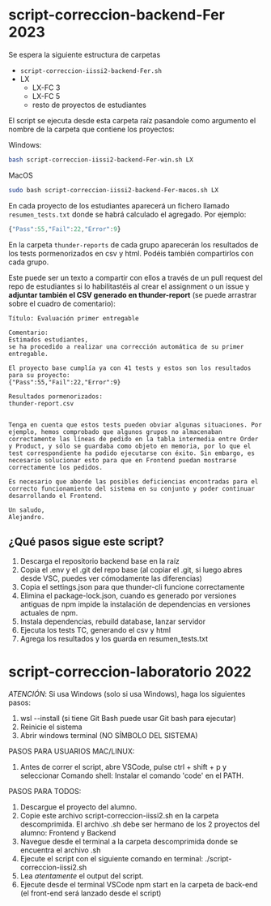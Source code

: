 # script-correccion-backend-Fer 2023

Se espera la siguiente estructura de carpetas

- `script-correccion-iissi2-backend-Fer.sh`
- LX
  - LX-FC 3
  - LX-FC 5
  - resto de proyectos de estudiantes

El script se ejecuta desde esta carpeta raíz pasandole como argumento el nombre de la carpeta que contiene los proyectos:

Windows:

```Bash
bash script-correccion-iissi2-backend-Fer-win.sh LX
```

MacOS

```Bash
sudo bash script-correccion-iissi2-backend-Fer-macos.sh LX
```

En cada proyecto de los estudiantes aparecerá un fichero llamado `resumen_tests.txt` donde se habrá calculado el agregado. Por ejemplo:

```Javascript
{"Pass":55,"Fail":22,"Error":9}
```

En la carpeta `thunder-reports` de cada grupo aparecerán los resultados de los tests pormenorizados en csv y html. Podéis también compartirlos con cada grupo.

Este puede ser un texto a compartir con ellos a través de un pull request del repo de estudiantes si lo habilitastéis al crear el assignment o un issue y **adjuntar también el CSV generado en thunder-report** (se puede arrastrar sobre el cuadro de comentario):

```Text
Título: Evaluación primer entregable

Comentario:
Estimados estudiantes,
se ha procedido a realizar una corrección automática de su primer entregable.

El proyecto base cumplía ya con 41 tests y estos son los resultados para su proyecto:
{"Pass":55,"Fail":22,"Error":9}

Resultados pormenorizados:
thunder-report.csv


Tenga en cuenta que estos tests pueden obviar algunas situaciones. Por ejemplo, hemos comprobado que algunos grupos no almacenaban correctamente las líneas de pedido en la tabla intermedia entre Order y Product, y sólo se guardaba como objeto en memoria, por lo que el test correspondiente ha podido ejecutarse con éxito. Sin embargo, es necesario solucionar esto para que en Frontend puedan mostrarse correctamente los pedidos.

Es necesario que aborde las posibles deficiencias encontradas para el correcto funcionamiento del sistema en su conjunto y poder continuar desarrollando el Frontend.

Un saludo,
Alejandro.

```

## ¿Qué pasos sigue este script?

1. Descarga el repositorio backend base en la raíz
1. Copia el .env y el .git del repo base (al copiar el .git, si luego abres desde VSC, puedes ver cómodamente las diferencias)
1. Copia el settings.json para que thunder-cli funcione correctamente
1. Elimina el package-lock.json, cuando es generado por versiones antiguas de npm impide la instalación de dependencias en versiones actuales de npm.
1. Instala dependencias, rebuild database, lanzar servidor
1. Ejecuta los tests TC, generando el csv y html
1. Agrega los resultados y los guarda en resumen_tests.txt

# script-correccion-laboratorio 2022

*ATENCIÓN*: Si usa Windows (solo si usa Windows), haga los siguientes pasos:

1. wsl --install (si tiene Git Bash puede usar Git bash para ejecutar)
2. Reinicie el sistema
3. Abrir windows terminal (NO SÍMBOLO DEL SISTEMA)

PASOS PARA USUARIOS MAC/LINUX:

1. Antes de correr el script, abre VSCode, pulse ctrl + shift + p y seleccionar Comando shell: Instalar el comando 'code' en el PATH.

PASOS PARA TODOS:

1. Descargue el proyecto del alumno.
2. Copie este archivo script-correccion-iissi2.sh en la carpeta descomprimida. El archivo .sh debe ser hermano de los 2 proyectos del alumno: Frontend y Backend
3. Navegue desde el terminal a la carpeta descomprimida donde se encuentra el archivo .sh
4. Ejecute el script con el siguiente comando en terminal: ./script-correccion-iissi2.sh
5. Lea *atentamente* el output del script.
6. Ejecute desde el terminal VSCode npm start en la carpeta de back-end (el front-end será lanzado desde el script)
